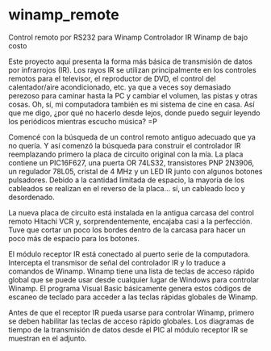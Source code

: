 # winamp_remote
Control remoto por RS232 para Winamp
Controlador IR Winamp de bajo costo

Este proyecto aquí presenta la forma más básica de transmisión de datos por infrarrojos (IR). Los rayos IR se utilizan principalmente en los controles remotos para el televisor, el reproductor de DVD, el control del calentador/aire acondicionado, etc. ya que a veces soy demasiado perezoso para caminar hasta la PC y cambiar el volumen, las pistas y otras cosas. Oh, sí, mi computadora también es mi sistema de cine en casa. Así que me digo, ¿por qué no hacerlo desde lejos, donde puedo seguir leyendo los periódicos mientras escucho música? =P

Comencé con la búsqueda de un control remoto antiguo adecuado que ya no quería.
Y así comenzó la búsqueda para construir el controlador IR reemplazando primero la placa de circuito original con la mía. La placa contiene un PIC16F627, una puerta OR 74LS32, transistores PNP 2N3906, un regulador 78L05, cristal de 4 MHz y un LED IR junto con algunos botones pulsadores.
Debido a la cantidad limitada de espacio, la mayoría de los cableados se realizan en el reverso de la placa... sí, un cableado loco y desordenado.

La nueva placa de circuito está instalada en la antigua carcasa del control remoto Hitachi VCR y, sorprendentemente, encajaba casi a la perfección. Tuve que cortar un poco los bordes dentro de la carcasa para hacer un poco más de espacio para los botones.

El módulo receptor IR está conectado al puerto serie de la computadora. Intercepta el transmisor de señal del controlador IR y lo traduce a comandos de Winamp. Winamp tiene una lista de teclas de acceso rápido global que se puede usar desde cualquier lugar de Windows para controlar Winamp. El programa Visual Basic básicamente genera estos códigos de escaneo de teclado para acceder a las teclas rápidas globales de Winamp.

Antes de que el receptor IR pueda usarse para controlar Winamp, primero se deben habilitar las teclas de acceso rápido globales.
Los diagramas de tiempo de la transmisión de datos desde el PIC al módulo receptor IR se muestran en el adjunto.
